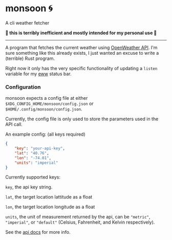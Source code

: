 # monsoon :cyclone: 
A cli weather fetcher

**:rotating_light: this is terribly inefficient and mostly intended for my personal use :rotating_light:**

---

A program that fetches the current weather using [OpenWeather API](https://openweathermap.org/api). I'm sure something like this already exists, I just wanted an excuse to write a (terrible) Rust program.

Right now it only has the very specific functionality of updating a `listen` variable for my [eww](https://github.com/elkowar/eww) status bar.

### Configuration
monsoon expects a config file at either `$XDG_CONFIG_HOME/monsoon/config.json` or `$HOME/.config/monsoon/config.json`.

Currently, the config file is only used to store the parameters used in the API call.

An example config:
(all keys required)
```json
{
    "key": "your-api-key",
    "lat": "40.76",
    "lon": "-74.01",
    "units": "imperial"
}
```

Currently supported keys:

`key`, the api key string.

`lat`, the target location lattitude as a float

`lon`, the target location longitude as a float 

`units`, the unit of measurement returned by the api, can be `"metric"`, `"imperial"`, or `"default"` (Celsius, Fahrenheit, and Kelvin respectively).

See the [api docs](https://openweathermap.org/current) for more info.
